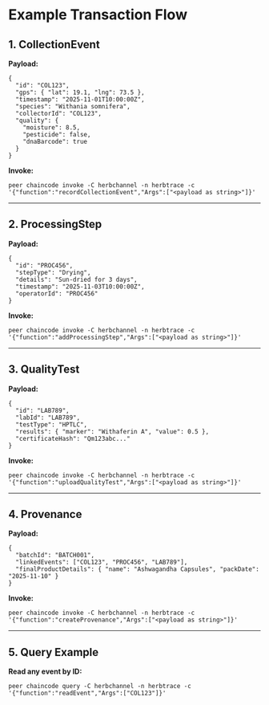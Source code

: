 # Example Transaction Flow

## 1. CollectionEvent
**Payload:**
```
{
  "id": "COL123",
  "gps": { "lat": 19.1, "lng": 73.5 },
  "timestamp": "2025-11-01T10:00:00Z",
  "species": "Withania somnifera",
  "collectorId": "COL123",
  "quality": {
    "moisture": 8.5,
    "pesticide": false,
    "dnaBarcode": true
  }
}
```
**Invoke:**
```
peer chaincode invoke -C herbchannel -n herbtrace -c '{"function":"recordCollectionEvent","Args":["<payload as string>"]}'
```

---

## 2. ProcessingStep
**Payload:**
```
{
  "id": "PROC456",
  "stepType": "Drying",
  "details": "Sun-dried for 3 days",
  "timestamp": "2025-11-03T10:00:00Z",
  "operatorId": "PROC456"
}
```
**Invoke:**
```
peer chaincode invoke -C herbchannel -n herbtrace -c '{"function":"addProcessingStep","Args":["<payload as string>"]}'
```

---

## 3. QualityTest
**Payload:**
```
{
  "id": "LAB789",
  "labId": "LAB789",
  "testType": "HPTLC",
  "results": { "marker": "Withaferin A", "value": 0.5 },
  "certificateHash": "Qm123abc..."
}
```
**Invoke:**
```
peer chaincode invoke -C herbchannel -n herbtrace -c '{"function":"uploadQualityTest","Args":["<payload as string>"]}'
```

---

## 4. Provenance
**Payload:**
```
{
  "batchId": "BATCH001",
  "linkedEvents": ["COL123", "PROC456", "LAB789"],
  "finalProductDetails": { "name": "Ashwagandha Capsules", "packDate": "2025-11-10" }
}
```
**Invoke:**
```
peer chaincode invoke -C herbchannel -n herbtrace -c '{"function":"createProvenance","Args":["<payload as string>"]}'
```

---

## 5. Query Example
**Read any event by ID:**
```
peer chaincode query -C herbchannel -n herbtrace -c '{"function":"readEvent","Args":["COL123"]}'
```
